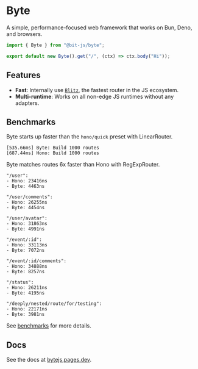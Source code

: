 # Byte

A simple, performance-focused web framework that works on Bun, Deno, and browsers.

```ts
import { Byte } from "@bit-js/byte";

export default new Byte().get("/", (ctx) => ctx.body("Hi"));
```

## Features

- **Fast**: Internally use [`Blitz`](//www.npmjs.com/package/@bit-js/blitz), the fastest router in the JS ecosystem.
- **Multi-runtime**: Works on all non-edge JS runtimes without any adapters.

## Benchmarks

Byte starts up faster than the `hono/quick` preset with LinearRouter.

```
[535.66ms] Byte: Build 1000 routes
[687.44ms] Hono: Build 1000 routes
```

Byte matches routes 6x faster than Hono with RegExpRouter.

```
"/user":
- Hono: 23416ns
- Byte: 4463ns

"/user/comments":
- Hono: 26255ns
- Byte: 4454ns

"/user/avatar":
- Hono: 31863ns
- Byte: 4991ns

"/event/:id":
- Hono: 33113ns
- Byte: 7072ns

"/event/:id/comments":
- Hono: 34888ns
- Byte: 8257ns

"/status":
- Hono: 26211ns
- Byte: 4195ns

"/deeply/nested/route/for/testing":
- Hono: 22171ns
- Byte: 3981ns
```

See [benchmarks](//github.com/bit-js/byte/tree/main/bench) for more details.

## Docs

See the docs at [bytejs.pages.dev](https://bytejs.pages.dev).
